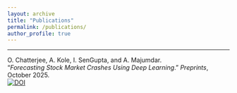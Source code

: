 ```yaml
---
layout: archive
title: "Publications"
permalink: /publications/
author_profile: true
---
```


---
O. Chatterjee, A. Kole, I. SenGupta, and A. Majumdar.  
“*Forecasting Stock Market Crashes Using Deep Learning*.” *Preprints*, October 2025.  
[![DOI](https://img.shields.io/badge/DOI-10.20944%2Fpreprints202510.1781.v1-blue)](https://doi.org/10.20944/preprints202510.1781.v1)
